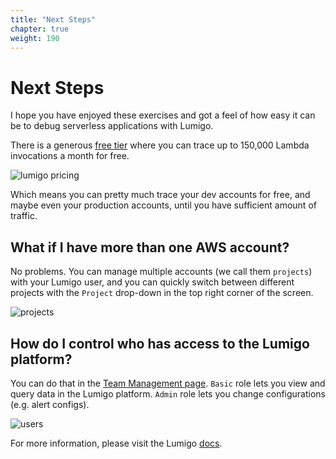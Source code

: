 ```yaml
---
title: "Next Steps"
chapter: true
weight: 190
---
```


# Next Steps

I hope you have enjoyed these exercises and got a feel of how easy it can be to debug serverless applications with Lumigo.

There is a generous [free tier](https://lumigo.io/pricing) where you can trace up to 150,000 Lambda invocations a month for free.

![lumigo pricing](/images/mod06-lumigo-pricing.png)

Which means you can pretty much trace your dev accounts for free, and maybe even your production accounts, until you have sufficient amount of traffic.

## What if I have more than one AWS account?

No problems. You can manage multiple accounts (we call them `projects`) with your Lumigo user, and you can quickly switch between different projects with the `Project` drop-down in the top right corner of the screen.

![projects](/images/mod06-lumigo-projects.png)

## How do I control who has access to the Lumigo platform?

You can do that in the [Team Management page](https://platform.lumigo.io/users). `Basic` role lets you view and query data in the Lumigo platform. `Admin` role lets you change configurations (e.g. alert configs).

![users](/images/mod06-lumigo-users.png)

For more information, please visit the Lumigo [docs](https://docs.lumigo.io/docs).
